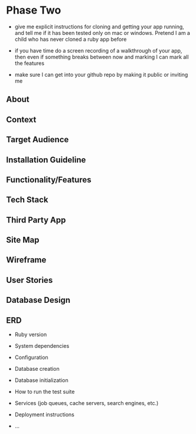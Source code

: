 # Phase Two 


- give me explicit instructions for cloning and getting your app running, and tell me if it has been tested only on mac or windows. Pretend I am a child who has never cloned a ruby app before

- if you have time do a screen recording of a walkthrough of your app, then even if something breaks between now and marking I can mark all the features

- make sure I can get into your github repo by making it public or inviting me



## About

## Context

## Target Audience

## Installation Guideline

## Functionality/Features

## Tech Stack

## Third Party App

## Site Map

## Wireframe

## User Stories

## Database Design

## ERD



* Ruby version

* System dependencies

* Configuration

* Database creation

* Database initialization

* How to run the test suite

* Services (job queues, cache servers, search engines, etc.)

* Deployment instructions

* ...
